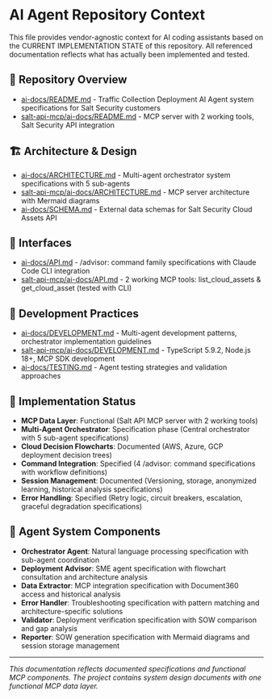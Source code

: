 # AI Agent Repository Context

This file provides vendor-agnostic context for AI coding assistants based on the CURRENT IMPLEMENTATION STATE of this repository. All referenced documentation reflects what has actually been implemented and tested.

## 🔧 Repository Overview
- [ai-docs/README.md](ai-docs/README.md) - Traffic Collection Deployment AI Agent system specifications for Salt Security customers
- [salt-api-mcp/ai-docs/README.md](salt-api-mcp/ai-docs/README.md) - MCP server with 2 working tools, Salt Security API integration

## 🏗️ Architecture & Design
- [ai-docs/ARCHITECTURE.md](ai-docs/ARCHITECTURE.md) - Multi-agent orchestrator system specifications with 5 sub-agents
- [salt-api-mcp/ai-docs/ARCHITECTURE.md](salt-api-mcp/ai-docs/ARCHITECTURE.md) - MCP server architecture with Mermaid diagrams
- [ai-docs/SCHEMA.md](ai-docs/SCHEMA.md) - External data schemas for Salt Security Cloud Assets API

## 🔌 Interfaces
- [ai-docs/API.md](ai-docs/API.md) - /advisor: command family specifications with Claude Code CLI integration
- [salt-api-mcp/ai-docs/API.md](salt-api-mcp/ai-docs/API.md) - 2 working MCP tools: list_cloud_assets & get_cloud_asset (tested with CLI)

## 🧪 Development Practices
- [ai-docs/DEVELOPMENT.md](ai-docs/DEVELOPMENT.md) - Multi-agent development patterns, orchestrator implementation guidelines
- [salt-api-mcp/ai-docs/DEVELOPMENT.md](salt-api-mcp/ai-docs/DEVELOPMENT.md) - TypeScript 5.9.2, Node.js 18+, MCP SDK development
- [ai-docs/TESTING.md](ai-docs/TESTING.md) - Agent testing strategies and validation approaches

## 🚀 Implementation Status
- **MCP Data Layer**: Functional (Salt API MCP server with 2 working tools)
- **Multi-Agent Orchestrator**: Specification phase (Central orchestrator with 5 sub-agent specifications)
- **Cloud Decision Flowcharts**: Documented (AWS, Azure, GCP deployment decision trees)
- **Command Integration**: Specified (4 /advisor: command specifications with workflow definitions)
- **Session Management**: Documented (Versioning, storage, anonymized learning, historical analysis specifications)
- **Error Handling**: Specified (Retry logic, circuit breakers, escalation, graceful degradation specifications)

## 🎯 Agent System Components
- **Orchestrator Agent**: Natural language processing specification with sub-agent coordination
- **Deployment Advisor**: SME agent specification with flowchart consultation and architecture analysis
- **Data Extractor**: MCP integration specification with Document360 access and historical analysis
- **Error Handler**: Troubleshooting specification with pattern matching and architecture-specific solutions
- **Validator**: Deployment verification specification with SOW comparison and gap analysis
- **Reporter**: SOW generation specification with Mermaid diagrams and session storage management

---

*This documentation reflects documented specifications and functional MCP components. The project contains system design documents with one functional MCP data layer.*